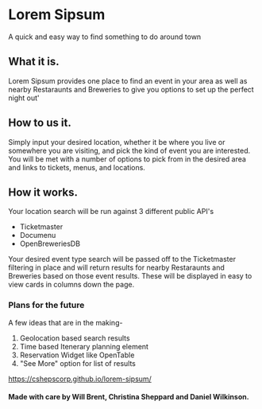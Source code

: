 # Lorem Sipsum
A quick and easy way to find something to do around town

## What it is.
Lorem Sipsum provides one place to find an event in your area as well as nearby Restaraunts and Breweries to give you options to set up the perfect night out'

## How to us it.
Simply input your desired location, whether it be where you live or somewhere you are visiting, and pick the kind of event you are interested. You will be met with a number of options to pick from in the desired area and links to tickets, menus, and locations.

## How it works.
Your location search will be run against 3 different public API's
- Ticketmaster
- Documenu
- OpenBreweriesDB

Your desired event type search will be passed off to the Ticketmaster filtering in place and will return results for nearby Restaraunts and Breweries based on those event results. These will be displayed in easy to view cards in columns down the page.

### Plans for the future
A few ideas that are in the making-
1. Geolocation based search results
2. Time based Itenerary planning element
3. Reservation Widget like OpenTable
4. "See More" option for list of results

https://cshepscorp.github.io/lorem-sipsum/


#### Made with care by Will Brent, Christina Sheppard and Daniel Wilkinson.
